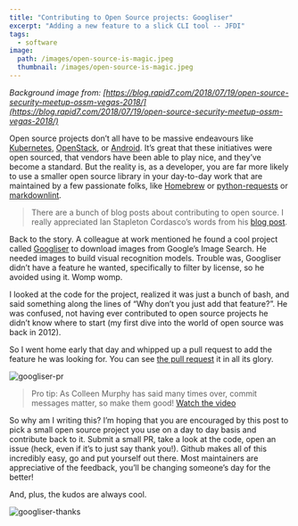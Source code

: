 ```yaml
---
title: "Contributing to Open Source projects: Googliser"
excerpt: "Adding a new feature to a slick CLI tool -- JFDI"
tags: 
  - software
image:
  path: /images/open-source-is-magic.jpeg
  thumbnail: /images/open-source-is-magic.jpeg
---
```


*Background image from: [https://blog.rapid7.com/2018/07/19/open-source-security-meetup-ossm-vegas-2018/](https://blog.rapid7.com/2018/07/19/open-source-security-meetup-ossm-vegas-2018/)*

Open source projects don’t all have to be massive endeavours like [Kubernetes](https://github.com/kubernetes/), [OpenStack](http://opendev.org/openstack), or [Android](https://android.googlesource.com/). It’s great that these initiatives were open sourced, that vendors have been able to play nice, and they’ve become a standard. But the reality is, as a developer, you are far more likely to use a smaller open source library in your day-to-day work that are maintained by a few passionate folks, like [Homebrew](https://github.com/Homebrew) or [python-requests](https://3.python-requests.org/) or [markdownlint](https://github.com/DavidAnson/markdownlint).

> There are a bunch of blog posts about contributing to open source. I really appreciated Ian Stapleton Cordasco’s words from his [blog post](https://blog.ian.stapletoncordas.co/2019/02/open-sources-affects-on-a-career.html).

Back to the story. A colleague at work mentioned he found a cool project called [Googliser](https://github.com/teracow/googliser/) to download images from Google’s Image Search. He needed images to build visual recognition models. Trouble was, Googliser didn’t have a feature he wanted, specifically to filter by license, so he avoided using it. Womp womp.

I looked at the code for the project, realized it was just a bunch of bash, and said something along the lines of “Why don’t you just add that feature?”. He was confused, not having ever contributed to open source projects he didn’t know where to start (my first dive into the world of open source was back in 2012).

So I went home early that day and whipped up a pull request to add the feature he was looking for. You can see [the pull request](https://github.com/teracow/googliser/pull/19) it in all its glory.

![googliser-pr]({{'/images/googliser-pr.png'}})

> Pro tip: As Colleen Murphy has said many times over, commit messages matter, so make them good! [Watch the video](https://www.youtube.com/watch?v=pU-VasVPNAs)

So why am I writing this? I’m hoping that you are encouraged by this post to pick a small open source project you use on a day to day basis and contribute back to it. Submit a small PR, take a look at the code, open an issue (heck, even if it’s to just say thank you!). Github makes all of this incredibly easy, go and put yourself out there. Most maintainers are appreciative of the feedback, you’ll be changing someone’s day for the better!

And, plus, the kudos are always cool.

![googliser-thanks]({{'/images/googliser-thanks.png'}})
